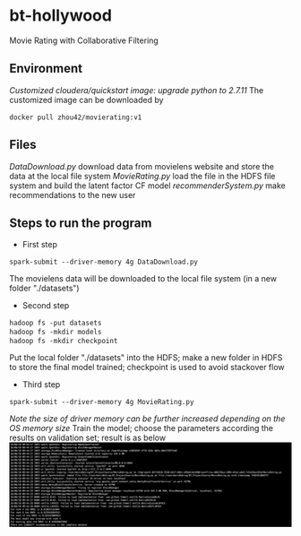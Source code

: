 # bt-hollywood
Movie Rating with Collaborative Filtering

## Environment
_Customized cloudera/quickstart image: upgrade python to 2.7.11_
The customized image can be downloaded by 
```shell
docker pull zhou42/movierating:v1
```
## Files
_DataDownload.py_ download data from movielens website and store the data at the local file system
_MovieRating.py_ load the file in the HDFS file system and build the latent factor CF model
_recommenderSystem.py_ make recommendations to the new user
## Steps to run the program
- First step
```shell
spark-submit --driver-memory 4g DataDownload.py 
```
The movielens data will be downloaded to the local file system (in a new folder "./datasets")

- Second step
```shell
hadoop fs -put datasets
hadoop fs -mkdir models
hadoop fs -mkdir checkpoint
```
Put the local folder "./datasets" into the HDFS; make a new folder in HDFS to store the final model trained; checkpoint is used to avoid stackover flow

- Third step
```shell
spark-submit --driver-memory 4g MovieRating.py
```
_Note the size of driver memory can be further increased depending on the OS memory size_
Train the model; choose the parameters according the results on validation set; 
result is as below
![result](./trainingresult.png "result")
